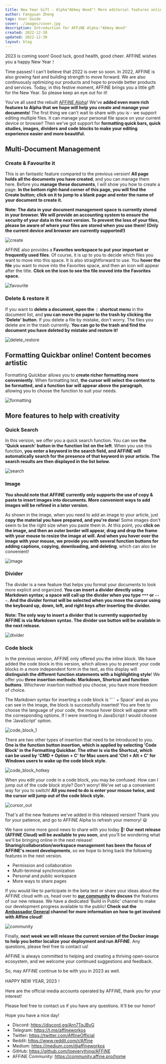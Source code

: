 ```yaml
---
title: New Year Gift - Alpha"Abbey Wood"! More editorial features online.
author: Fangyuan Zheng
tags: User Guide
cover: ./images/cover.jpg
description: Introduction for AFFiNE Alpha:"Abbey Wood"
created: 2022-12-30
updated: 2022-12-30
layout: blog
---
```


2023 is coming soon! Good luck, good health, good cheer. AFFiNE wishes you a happy New Year！

Time passes! I can't believe that 2022 is over so soon. In 2022, AFFiNE is also growing fast and building strength to move forward. We are also continuously optimizing our products and hope to provide better products and services. Today, in this festive moment, AFFiNE brings you a little gift for the New Year. So please keep an eye out for it!


You've all used the rebuilt [AFFiNE Alpha](https://pathfinder.affine.pro/)! We've **added even more rich features to Alpha that we hope will help you create and manage your documents**! The first thing we can't wait to share with you is - we support editing multiple files. It can manage your personal file space on your current device or browser! Then we've got support for **formatting quick bars, quick studies, images, dividers and code blocks to make your editing experience easier and more beautiful.**


## Multi-Document Management
### Create & Favourite it
This is an fantastic feature compared to the previous version! **All page holds all the documents you have created**, and you can manage them here. Before you **manage these documents**, I will show you how to create a page. **In the bottom right-hand corner of this page, you will find the Create button; click on it to jump to a blank page and enter the name of your document to create it.**

**Note: The data in your document management space is currently stored in your browser. We will provide an accounting system to ensure the security of your data in the next version. To prevent the loss of your files, please be aware of where your files are stored when you use them! (Only the current device and browser are currently supported!)**

![create](./images/create.gif)

AFFiNE also provides a **Favorites workspace to put your important or frequently used files**. Of course, it is up to you to decide which files you want to move into this space. It is also straightforward to use. You **hover the file** you want to move into the Favorites space, and then an icon will appear after the title. **Click on the icon to see the file moved into the Favorites space.**

![favourite](./images/favourite.gif)

### Delete & restore it
If you want to **delete a document, open the `⋮` shortcut menu** in the document list, and **you can move the paper to the trash by clicking the 'Delete' button**. If you delete a file by mistake, don't worry. The files you delete are in the trash currently. **You can go to the trash and find the document you have deleted by mistake and restore it!**

![delete_restore](./images/delete_restore.gif)

## Formatting Quickbar online! Content becomes artistic
Formatting Quickbar allows you to **create richer formatting more conveniently**. When formatting text, **the cursor will select the content to be formatted, and a function bar will appear above the paragraph**, allowing you to choose the function to suit your needs.

![formatting](./images/formatting.gif)

## More features to help with creativity
### Quick Search
In this version, we offer you a quick search function. You can see **the 'Quick search' button in the function list on the left**. When you use this function, **you enter a keyword in the search field, and AFFiNE will automatically search for the presence of that keyword in your article. The search results are then displayed in the list below.**

![search](./images/search.gif)

### Image
**You should note that AFFiNE currently only supports the use of copy & paste to insert images into documents. More convenient ways to add images will be refined in a later version.**

 As shown in the image, when you need to add an image to your article, just **copy the material you have prepared, and you're done**! Some images don't seem to be the right size when you paste them in. At this point, you **click on the image, and then an outer border will appear, drag and drop the frame with your mouse to resize the image at will. And when you hover over the image with your mouse, we provide you with several function buttons for adding captions, copying, downloading, and deleting**, which can also be convenient!

![image](./images/image.gif)

### Divider
The divider is a new feature that helps you format your documents to look more explicit and organized. **You can insert a divider directly using Markdown syntax; a space will call up the divider when you type `***` or `---`. And the divider format will be selected when you move the cursor using the keyboard up, down, left, and right keys after inserting the divider.**

**Note: The only way to insert a divider that is currently supported by AFFiNE is via Markdown syntax. The divider use button will be available in the next release.**

![divider](./images/divider.gif)

### Code block
In the previous version, AFFiNE only offered you the inline block. We have added the code block in this version, which allows you to present your code blocks in a more independent form in the text, as this display will **distinguish the different function statements with a highlighting style**! We offer you **three insertion methods: Markdown, Shortcut and function buttons**. Whichever insertion method you choose, you have more freedom of choice.

The Markdown syntax for inserting a code block is '``` + Space' and as you can see in the image, the block is successfully inserted! You are free to choose the language of your code, the mouse hover block will appear with the corresponding options. If I were inserting in JavaScript I would choose the 'JavaScript' option.

![code_block_1](./images/code_block_1.gif)

There are two other types of insertion that need to be introduced to you. **One is the function button insertion, which is applied by selecting 'Code Block' in the Formatting Quickbar. The other is via the Shortcut, which can be used by 'CMD + Option + C' for Mac users and 'Ctrl + Alt + C' for Windows users to wake up the code block style.**

![code_block_hotkey](./images/code_block_hotkey.gif)

When you edit your code in a code block, you may be confused. How can I jump out of the code block style? Don't worry! We've set up a convenient way for you to switch! **All you need to do is enter your mouse twice, and the cursor will jump out of the code block style.**

![cursor_out](./images/cursor_out.gif)

That's all the new features we've added in this released version! Thank you for your patience, and go to AFFiNE Alpha to refresh your memory! 😃

We have some more good news to share with you today 👏! **Our next release (AFFiNE Cloud) will be available to you soon**, and you'll be wondering what we'll be bringing online in the next release! **Sharing/collaboration/workspace management has been the focus of AFFiNE's recent developments**, so we hope to bring back the following features in the next version.

  - Permission and collaboration
  - Multi-terminal synchronization
  - Personal and public workspace
  - More ways to share pages 

If you would like to participate in the beta test or share your ideas about the AFFiNE cloud with us, head over to **[our community](https://community.affine.pro/c/build-in-public/) to discuss** the features of our new release. We have a dedicated 'Build in Public' channel to make our development progress available to the public! **Check out the [Ambassador General](https://community.affine.pro/c/ambassador-general/) channel for more information on how to get involved with Affine cloud!**

![community](./images/community.png)

Finally, **next week we will release the current version of the Docker image to help you better localize your deployment and run AFFiNE**. Any questions, please feel free to contact us!

AFFiNE is always committed to helping and creating a thriving open-source ecosystem, and we welcome your continued suggestions and feedback.

So, may AFFiNE continue to be with you in 2023 as well.

HAPPY NEW YEAR, 2023！


Here are the official media accounts operated by AFFiNE, thank you for your interest! 

Please feel free to contact us if you have any questions. It'll be our honor! 

Hope you have a nice day!

- Discord: https://discord.gg/Arn7TqJBvG
- Telegram: https://t.me/affineworkos
- Twitter: https://twitter.com/AffineOfficial
- Reddit: https://www.reddit.com/r/Affine
- Medium: https://medium.com/@affineworkos
- GitHub: https://github.com/toeverything/AFFiNE
- AFFiNE Community: https://community.affine.pro/home

